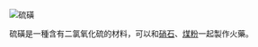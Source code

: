 ![硫磺](item:betterwithmods:material@25)

硫磺是一種含有二氯氧化硫的材料，可以和[硝石](niter.md)、[煤粉](carbon_dust.md)一起製作火藥。
